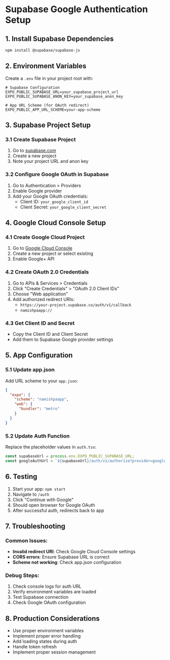 # Supabase Google Authentication Setup

## 1. Install Supabase Dependencies

```bash
npm install @supabase/supabase-js
```

## 2. Environment Variables

Create a `.env` file in your project root with:

```env
# Supabase Configuration
EXPO_PUBLIC_SUPABASE_URL=your_supabase_project_url
EXPO_PUBLIC_SUPABASE_ANON_KEY=your_supabase_anon_key

# App URL Scheme (for OAuth redirect)
EXPO_PUBLIC_APP_URL_SCHEME=your-app-scheme
```

## 3. Supabase Project Setup

### 3.1 Create Supabase Project
1. Go to [supabase.com](https://supabase.com)
2. Create a new project
3. Note your project URL and anon key

### 3.2 Configure Google OAuth in Supabase
1. Go to Authentication > Providers
2. Enable Google provider
3. Add your Google OAuth credentials:
   - Client ID: `your_google_client_id`
   - Client Secret: `your_google_client_secret`

## 4. Google Cloud Console Setup

### 4.1 Create Google Cloud Project
1. Go to [Google Cloud Console](https://console.cloud.google.com)
2. Create a new project or select existing
3. Enable Google+ API

### 4.2 Create OAuth 2.0 Credentials
1. Go to APIs & Services > Credentials
2. Click "Create Credentials" > "OAuth 2.0 Client IDs"
3. Choose "Web application"
4. Add authorized redirect URIs:
   - `https://your-project.supabase.co/auth/v1/callback`
   - `namishpaapp://`

### 4.3 Get Client ID and Secret
- Copy the Client ID and Client Secret
- Add them to Supabase Google provider settings

## 5. App Configuration

### 5.1 Update app.json
Add URL scheme to your `app.json`:

```json
{
  "expo": {
    "scheme": "namishpaapp",
    "web": {
      "bundler": "metro"
    }
  }
}
```

### 5.2 Update Auth Function
Replace the placeholder values in `auth.tsx`:

```typescript
const supabaseUrl = process.env.EXPO_PUBLIC_SUPABASE_URL;
const googleAuthUrl = `${supabaseUrl}/auth/v1/authorize?provider=google&redirect_to=${encodeURIComponent('namishpaapp://')}`;
```

## 6. Testing

1. Start your app: `npm start`
2. Navigate to `/auth`
3. Click "Continue with Google"
4. Should open browser for Google OAuth
5. After successful auth, redirects back to app

## 7. Troubleshooting

### Common Issues:
- **Invalid redirect URI**: Check Google Cloud Console settings
- **CORS errors**: Ensure Supabase URL is correct
- **Scheme not working**: Check app.json configuration

### Debug Steps:
1. Check console logs for auth URL
2. Verify environment variables are loaded
3. Test Supabase connection
4. Check Google OAuth configuration

## 8. Production Considerations

- Use proper environment variables
- Implement proper error handling
- Add loading states during auth
- Handle token refresh
- Implement proper session management 